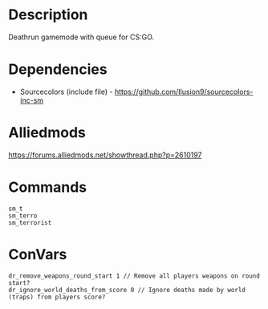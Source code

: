 # Description
Deathrun gamemode with queue for CS:GO.

# Dependencies
- Sourcecolors (include file) - https://github.com/Ilusion9/sourcecolors-inc-sm

# Alliedmods
https://forums.alliedmods.net/showthread.php?p=2610197

# Commands
```
sm_t
sm_terro
sm_terrorist
```
# ConVars
```
dr_remove_weapons_round_start 1 // Remove all players weapons on round start?
dr_ignore_world_deaths_from_score 0 // Ignore deaths made by world (traps) from players score?
```
